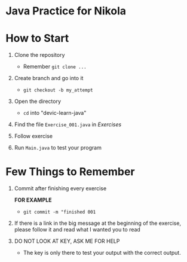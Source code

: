 # Java Practice for Nikola

# How to Start

1. Clone the repository

   - Remember `git clone ...`

2. Create branch and go into it

   - `git checkout -b my_attempt`

3. Open the directory

   - `cd` into "devic-learn-java"

4. Find the file `Exercise_001.java` in _Exercises_

5. Follow exercise

6. Run `Main.java` to test your program

# Few Things to Remember

1. Commit after finishing every exercise

   **FOR EXAMPLE**

   - `git commit -m "finished 001`

2. If there is a link in the big message at the beginning of the exercise, please follow it and read what I wanted you to read

3) DO NOT LOOK AT KEY, ASK ME FOR HELP

   - The key is only there to test your output with the correct output.
